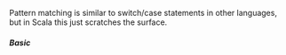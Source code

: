 Pattern matching is similar to switch/case statements in other languages, but in Scala this just scratches the surface.

##### Basic 
